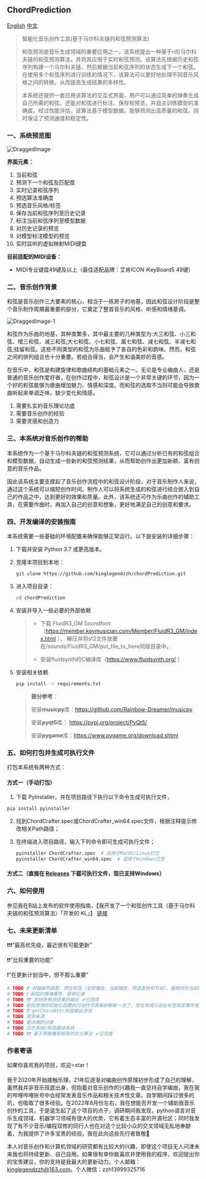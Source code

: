 ## ChordPrediction
[English](https://github.com/kinglegendzzh/chordPrediction/blob/master/README_EN.md) [中文](https://github.com/kinglegendzzh/chordPrediction/blob/master/README.md)

> 智能化音乐创作工具(基于马尔科夫链的和弦预测算法)
>
> 和弦预测是音乐生成领域的重要应用之一。该系统提出一种基于n阶马尔科夫链的和弦预测算法，并将其应用于实时和弦预测。该算法先根据历史和弦序列构建一个马尔科夫链，然后根据当前和弦序列的状态生成下一个和弦。在使用多个和弦序列进行训练的情况下，该算法可以更好地处理不同音乐风格之间的转换，从而提高生成结果的多样性。
>
> 本系统还提供一套应用该算法的交互式界面，用户可以通过简单的弹奏生成自己所需的和弦，还能对和弦进行标注、保存和预览，并自主训练模型的准确度。经过性能评估，该算法基于模型数据，能够预测出高质量的和弦，同时保证了预测速度和稳定性。

### 一、系统预览图

![DraggedImage](https://github.com/kinglegendzzh/chordPrediction/assets/33552269/9f731d4e-9f4b-4282-ae57-2c272437475f)

**界面元素：**

1. 当前和弦
2. 预测下一个和弦及匹配度
3. 实时记录和弦序列
4. 预选算法准确度
5. 预选音乐风格/标签
6. 保存当前和弦序列至历史记录
7. 标注当前和弦序列至模型数据
8. 对历史记录的预览
9. 对模型标注模型的预览
10. 实时监听的虚拟映射MIDI键盘

**目前适配的MIDI设备：**

- MIDI专业键盘49键及以上（最佳适配品牌：艾肯ICON iKeyBoard5 49键）

### 二、音乐创作背景

和弦是音乐创作三大要素的核心，相当于一栋房子的地基，因此和弦设计阶段是整个音乐制作周期最重要的部分，它奠定了整首音乐的风格、听感和情绪基调。

![DraggedImage-1](https://github.com/kinglegendzzh/chordPrediction/assets/33552269/224efee5-e24f-4583-aa7c-25eb38d5dafb)

和弦作为乐曲的地基，其种类繁多，其中最主要的几种类型为:大三和弦、小三和弦、增三和弦、减三和弦;大七和弦、小七和弦、属七和弦、减七和弦、半减七和弦;挂留和弦。这些不同类型的和弦为乐曲赋予了各自的色彩和韵味。然而，和弦之间的排列组合也十分重要。若组合得当，会产生和谐美妙的音感。

在音乐中，和弦是构建旋律和歌曲结构的基础元素之一。无论是专业编曲人，还是普通的音乐创作爱好者，在创作过程中，和弦设计是一个非常关键的环节，因为一个好的和弦能够为歌曲增加魅力、情感和深度。而和弦的选取不当则可能会导致歌曲听起来单调乏味，缺少变化和情感。

1. 需要扎实的音乐理论功底
2. 需要音乐创作的经验
3. 需要灵感和创造力

### 三、本系统对音乐创作的帮助

本系统作为一个基于马尔科夫链的和弦预测系统，它可以通过分析已有的和弦组合和模型数据，自动生成一些新的和弦预测结果，从而帮助创作出更加新颖、富有创意的音乐作品。

因此该系统主要支撑起了音乐创作流程中的和弦设计阶段，对于音乐制作人来说，通过这个系统可以缩短创作时间。制作人可以将系统生成的和弦进行结合嵌入到自己的作品之中，达到更好的效果和质量。此外，该系统还可作为乐曲创作的辅助工具，在需要作曲时，再加入自己的创意和想象，更好地满足自己的创意和要求。

### 四、开发编译的安装指南

本系统需要一些基础的环境配置来确保能够正常运行。以下是安装的详细步骤：

1. 下载并安装 Python 3.7 或更高版本。

2. 克隆本项目到本地：
   ```bash
   git clone https://github.com/kinglegendzzh/chordPrediction.git
   ```
3. 进入项目目录：
   ```bash
   cd chordPrediction
   ```
4. 安装并导入一些必要的外部依赖
   > - 下载 FluidR3_GM Soundfont（https://member.keymusician.com/Member/FluidR3_GM/index.html ），
   > 解压并将sf2文件放置在<project>/sounds/FluidR3_GM/put_file_to_here同级目录中。
   > 
   > - 安装fluidsynth的C编译库（https://www.fluidsynth.org/ ）
5. 安装相关依赖
   ```bash
   pip install -r requirements.txt
   ```
   > **部分参考**：
   > <p>安装<strong>musicpy</strong>库：<a href="https://github.com/Rainbow-Dreamer/musicpy">https://github.com/Rainbow-Dreamer/musicpy</a></p>
   > <p>安装<strong>pyqt5</strong>库： <a href="https://pypi.org/project/PyQt5/">https://pypi.org/project/PyQt5/</a></p>
   > <p>安装<strong>pygame</strong>库：<a href="https://www.pygame.org/download.shtml">https://www.pygame.org/download.shtml</a></p>


### 五、如何打包并生成可执行文件

打包本系统有两种方式：

#### 方式一（手动打包）

1. 下载 PyInstaller，并在项目路径下执行以下命令生成可执行文件，
```bash
pip install pyinstaller
```
2. 找到ChordCrafter.spec或ChordCrafter_win64.spec文件，根据注释提示修改相关Path路径；
3. 在终端进入项目路径，输入下列命令即可生成可执行文件；
 
   ```bash
   pyinstaller ChordCrafter.spec  # 适用于MacOS/Linux打包
   pyinstaller ChordCrafter_win64.spec  # 适用于Windows打包
   ```

#### 方式二（直接在 [Releases](https://github.com/kinglegendzzh/chordPrediction/releases/) 下载可执行文件，现已支持Windows）

### 六、如何使用

参见我在B站上发布的软件使用指南，【我开发了一个和弦创作工具（基于马尔科夫链的和弦预测算法）「开发的 KL」】 [链接](https://www.bilibili.com/video/BV1Ww4m1i7CN/?share_source=copy_web&vd_source=1243dee83a20c6e1d4c96e246dd5b026)

### 七、未来更新清单

❗️❗️❗️“最高优先级，最近很有可能更新”

❗️❗️“比较重要的功能”

❗️“在更新计划当中，但不那么重要”

```python
# TODO ❗️❗️ 对踏板的适配、预览和弦（全部播放、当前播放、预选音色和节拍）、播放时对当前序列的和弦的键位渲染、匹配比例阈值、预测和弦的序列化展示、对预测和弦的键位渲染
# TODO ❗️ 和弦的情绪属性、暂停记录
# TODO ❗️❗️❗️ 支持多预测结果的输出 ✔已完成
# TODO 和弦预测的初始化函数执行动作不再每秒刷新一次了，现在改成只会在标签改变事件发生时才会触发，极大地提升了系统性能
# TODO ❗️❗️ getChordAttr和弦输出测试
# TODO 预测来源
# TODO 更详细的分类
# TODO 日志系统/和弦翻译系统
# TODO ❗️❗️❗️ 基于转移概率矩阵的优化算法 ✔已完成
```

### 作者寄语

如果你喜欢我的项目，欢迎⭐️star！

我于2020年开始接触乐理，21年后逐渐对编曲创作原理初步形成了自己的理解，虽然我并非音乐班底出身，但抱着对音乐创作的兴趣我一直坚持自学编曲，我在我的哔哩哔哩账号中会经常发表音乐作品和相关技术性文章。自学期间踩过很多的坑，也吸取了很多经验。在2022年8月份左右，我在想能否开发一个辅助我音乐创作的工具，于是诞生起了这个项目的点子，调研期间我发现，python语言对音乐生成领域、机器学习领域有很大的优势，它有着生态丰富的开源社区；同时我发现了有不少音乐/编程双修的同行人也在对这个比较小众的交叉领域无私地奉献着，为我提供了许多宝贵的经验，我在此向这些先行者致敬🫡

本人对音乐创作和计算机领域的研究都有比较大的兴趣，即使这个项目无人问津未来我也将持续更新、自己自用。如果很有幸你能喜欢并使用我的程序，欢迎提出你的宝贵建议，你的支持是我最大的更新动力。个人邮箱：kinglegendzzh@163.com。个人微信：zzh13999325716